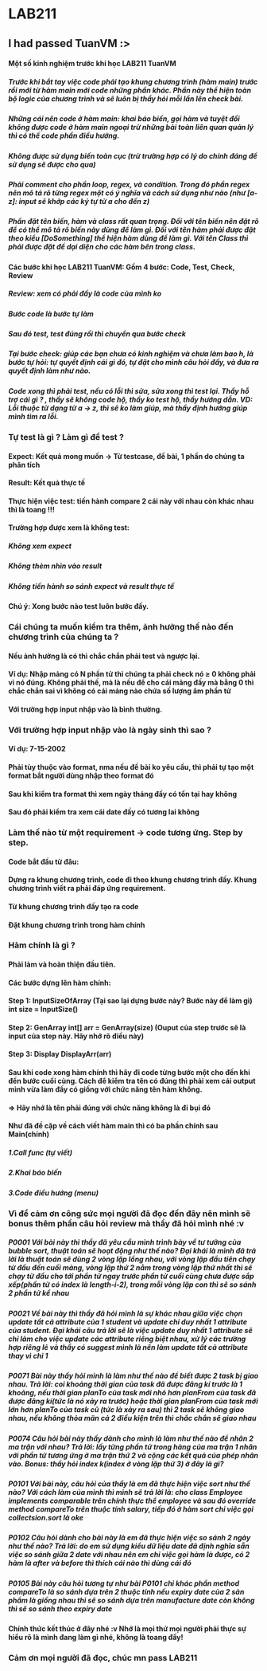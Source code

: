 # LAB211
<h2>I had passed TuanVM :></h2>
<h4>Một số kinh nghiệm trước khi học LAB211 TuanVM</h4>
<h5>Trước khi bắt tay việc code phải tạo khung chương trình (hàm main) trước rồi mới từ hàm main mới code những phần khác. Phần này thể hiện toàn bộ logic của chương trình và sẽ luôn bị thầy hỏi mỗi lần lên check bài.</h5>
<h5>Những cái nên code ở hàm main: khai báo biến, gọi hàm và tuyệt đối không được code ở hàm main ngoại trừ những bài toàn liên quan quản lý thì có thể code phần điều hướng.</h5>
<h5>Không được sử dụng biến toàn cục (trừ trường hợp có lý do chính đáng để sử dụng sẽ được cho qua)</h5>
<h5>Phải comment cho phần loop, regex, và condition. Trong đó phần regex nên mô tả rõ từng regex một có ý nghĩa và cách sử dụng như nào (như [a-z]: input sẽ khớp các ký tự từ a cho đến z)</h5>
<h5>Phần đặt tên biến, hàm và class rất quan trọng. Đối với tên biến nên đặt rõ để có thể mô tả rõ biến này dùng để làm gì. Đối với tên hàm phải được đặt theo kiểu [DoSomething] thể hiện hàm dùng để làm gì. Với tên Class thì phải được đặt để dại diện cho các hàm bên trong class.</h5>
<h4>Các bước khi học LAB211 TuanVM: Gồm 4 bước: Code, Test, Check, Review</h4>
<h5>Review: xem có phải đấy là code của mình ko</h5>
<h5>Bước code là bước tự làm</h5>
<h5>Sau đó test, test đúng rồi thì chuyển qua bước check</h5>
<h5>Tại bước check: giúp các bạn chưa có kinh nghiệm và chưa làm bao h, là bước tự hỏi: tự quyết định cái gì đó, tự đặt cho mình câu hỏi đấy, và đưa ra quyết định làm như nào.</h5>
<h5>Code xong thì phải test, nếu có lỗi thì sửa, sửa xong thì test lại. Thầy hỗ trợ cái gì ? , thầy sẽ không code hộ, thầy ko test hộ, thầy hướng dẫn. VD: Lỗi thuộc từ dạng từ a → z, thì sẽ ko làm giúp, mà thầy định hướng giúp mình tìm ra lỗi.</h5>
<h3>Tự test là gì ? Làm gì để test ?</h3>
<h4>Expect: Kết quả mong muốn → Từ testcase, đề bài, 1 phần do chúng ta phân tích</h4>
<h4>Result: Kết quả thực tế</h4>
<h4>Thực hiện việc test: tiến hành compare 2 cái này với nhau còn khác nhau thì là toang !!!</h4>
<h4>Trường hợp được xem là không test:</h4>
<h5>Không xem expect</h5>
<h5>Không thèm nhìn vào result</h5>
<h5>Không tiến hành so sánh expect và result thực tế
</h5>
<h4>Chú ý: Xong bước nào test luôn bước đấy.</h4>
<h3>Cái chúng ta muốn kiểm tra thêm, ảnh hưởng thế nào đến chương trình của chúng ta ?</h3>
<h4>Nếu ảnh hưởng là có thì chắc chắn phải test và ngược lại.</h4>
<h4>Ví dụ: Nhập mảng có N phần tử thì chúng ta phải check nó ≥ 0 không phải vì nó đúng. Không phải thế, mà là nếu để cho cái mảng đấy mà bằng 0 thì chắc chắn sai vì không có cái mảng nào chứa số lượng âm phần tử</h4>
<h4>Với trường hợp input nhập vào là bình thường.</h4>
<h3>Với trường hợp input nhập vào là ngày sinh thì sao ?</h3>
<h4>Ví dụ: 7-15-2002</h4>
<h4>Phải tùy thuộc vào format, nma nếu đề bài ko yêu cầu, thì phải tự tạo một format bắt người dùng nhập theo format đó</h4>
<h4>Sau khi kiểm tra format thì xem ngày tháng đấy có tồn tại hay không</h4>
<h4>Sau đó phải kiểm tra xem cái date đấy có tương lai không</h4>
<h3>Làm thế nào từ một requirement → code tương ứng. Step by step.</h3>
<h4>Code bắt đầu từ đâu:</h4>
<h4>Dựng ra khung chương trình, code đi theo khung chương trình đấy. Khung chương trình viết ra phải đáp ứng requirement.</h4>
<h4>Từ khung chương trình đấy tạo ra code</h4>
<h4>Đặt khung chương trình trong hàm chính</h4>
<h3>Hàm chính là gì ?</h3>
<h4>Phải làm và hoàn thiện đầu tiên.</h4>
<h4>Các bước dựng lên hàm chính:</h4>
<h4>Step 1: InputSizeOfArray (Tại sao lại dựng bước này? Bước này để làm gì) int size = InputSize()</h4>
<h4>Step 2: GenArray int[] arr = GenArray(size) (Ouput của step trước sẽ là input của step này. Hãy nhớ rõ điều này)</h4>
<h4>Step 3: Display DisplayArr(arr)</h4>
<h4>Sau khi code xong hàm chính thì hãy đi code từng bước một cho đến khi đến bước cuối cùng. Cách để kiểm tra tên có đúng thì phải xem cái output mình vừa làm đấy có giống với chức năng tên hàm không.</h4>
<h4>=> Hãy nhớ là tên phải đúng với chức năng không là đi bụi đó</h4>
<h4>Như đã đề cập về cách viết hàm main thì có ba phần chính sau Main(chính)</h4>
<h5>1.Call func (tự viết)</h5>
<h5>2.Khai báo biến</h5>
<h5>3.Code điều hướng (menu)</h5>
<h3>Vì để cảm ơn công sức mọi người đã đọc đến đây nên mình sẽ bonus thêm phần câu hỏi review mà thầy đã hỏi mình nhé :v</h3>
<h5>P0001
Với bài này thì thầy đã yêu cầu mình trình bày về tư tưởng của bubble sort, thuật toán sẽ hoạt động như thế nào?
Đại khái là mình đã trả lời là thuật toán sẽ dùng 2 vòng lặp lồng nhau,
với vòng lặp đầu tiên chạy từ đầu đến cuối mảng, vòng lặp thứ 2 nằm trong vòng lặp thứ nhất thì sẽ chạy từ đầu cho tới phần tử ngay trước phần tử cuối cùng chưa được sắp xếp(phần tử có index là length-i-2), trong mỗi vòng lặp con thì sẽ so sánh 2 phần tử kề nhau</h5>
<h5>P0021
Về bài này thì thầy đã hỏi mình là sự khác nhau giữa việc chọn update tất cả attribute của 1 student và update chỉ duy nhất 1 attribute của student. Đại khái câu trả lời sẽ là việc update duy nhất 1 attribute sẽ chỉ làm cho việc update các attribute riêng biệt nhau, xử lý các trường hợp riêng lẻ và thầy có suggest mình là nên làm update tất cả attribute thay vì chỉ 1</h5>
<h5>P0071
Bài này thầy hỏi mình là làm như thế nào để biết được 2 task bị giao nhau. 
Trả lời: coi khoảng thời gian của task đã được đăng kí trước là 1 khoảng, nếu thời gian planTo của task mới nhỏ hơn planFrom của task đã được đăng kí(tức là nó xảy ra trước) hoặc thời gian planFrom của task mới lớn hơn planTo của task cũ (tức là xảy ra sau) thì 2 task sẽ không giao nhau, nếu không thỏa mãn cả 2 điều kiện trên thì chắc chắn sẽ giao nhau</h5>
<h5>P0074
Câu hỏi bài này thầy dành cho mình là làm như thế nào để nhân 2 ma trận với nhau?
Trả lời: lấy từng phần tử trong hàng của ma trận 1 nhân với phần tử tương ứng ở ma trận thứ 2 và cộng các kết quả của phép nhân vào.
Bonus: thầy hỏi index k(index ở vòng lặp thứ 3) ở đây là gì?</h5>
<h5>P0101
Với bài này, câu hỏi của thầy là em đã thực hiện việc sort như thế nào?
Với cách làm của mình thì mình sẽ trả lời là: cho class Employee implements comparable trên chính thực thể employee và sau đó override method compareTo trên thuộc tính salary, tiếp đó ở hàm sort chỉ việc gọi collectsion.sort là oke</h5>
<h5>P0102
Câu hỏi dành cho bài này là em đã thực hiện việc so sánh 2 ngày như thế nào? 
Trả lời: do em sử dụng kiểu dữ liệu date đã định nghĩa sẵn việc so sánh giữa 2 date với nhau nên em chỉ việc gọi hàm là được, có 2 hàm là after và before thì thích cái nào thì dùng cái đó</h5>
<h5>P0105
Bài này câu hỏi tương tự như bài P0101 chỉ khác phần method compareTo là so sánh dựa trên 2 thuộc tính nếu expiry date của 2 sản phẩm là giống nhau thì sẽ so sánh dựa trên manufacture date còn không thì sẽ so sánh theo expiry date</h5>
<h4>Chính thức kết thúc ở đây nhé :v Nhớ là mọi thứ mọi người phải thực sự hiểu rõ là mình đang làm gì nhé, không là toang đấy! </h4>
<h3>Cảm ơn mọi người đã đọc, chúc mn pass LAB211 </h3>